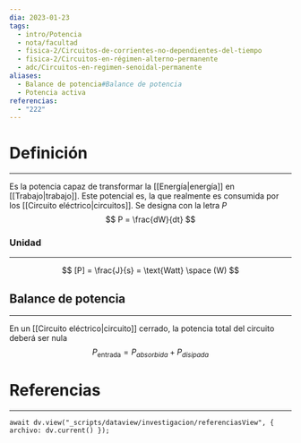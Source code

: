 ```yaml
---
dia: 2023-01-23
tags:
  - intro/Potencia
  - nota/facultad
  - fisica-2/Circuitos-de-corrientes-no-dependientes-del-tiempo
  - fisica-2/Circuitos-en-régimen-alterno-permanente
  - adc/Circuitos-en-regimen-senoidal-permanente
aliases:
  - Balance de potencia#Balance de potencia
  - Potencia activa
referencias:
  - "222"
---
```

# Definición
---
Es la potencia capaz de transformar la [[Energía|energía]] en [[Trabajo|trabajo]]. Este potencial es, la que realmente es consumida por los [[Circuito eléctrico|circuitos]]. Se designa con la letra $P$ $$ P = \frac{dW}{dt} $$
### Unidad
---
$$ [P] = \frac{J}{s} = \text{Watt} \space (W) $$

## Balance de potencia
---
En un [[Circuito eléctrico|circuito]] cerrado, la potencia total del circuito deberá ser nula $$ P_\text{entrada} = P_{absorbida} + P_{disipada} $$


# Referencias
---
```dataviewjs
await dv.view("_scripts/dataview/investigacion/referenciasView", { archivo: dv.current() });
```

